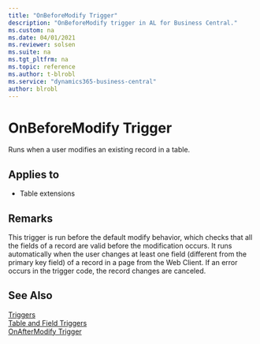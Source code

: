 ```yaml
---
title: "OnBeforeModify Trigger"
description: "OnBeforeModify trigger in AL for Business Central."
ms.custom: na
ms.date: 04/01/2021
ms.reviewer: solsen
ms.suite: na
ms.tgt_pltfrm: na
ms.topic: reference
ms.author: t-blrobl
ms.service: "dynamics365-business-central"
author: blrobl
---
```


# OnBeforeModify Trigger
Runs when a user modifies an existing record in a table.  
  
## Applies to  
- Table extensions
  
## Remarks  
 This trigger is run before the default modify behavior, which checks that all the fields of a record are valid before the modification occurs. It runs automatically when the user changes at least one field (different from the primary key field) of a record in a page from the Web Client. If an error occurs in the trigger code, the record changes are canceled.  
  
## See Also  
 [Triggers](devenv-triggers.md)  
 [Table and Field Triggers](devenv-table-and-field-triggers.md)  
 [OnAfterModify Trigger](devenv-onaftermodify-trigger.md)
